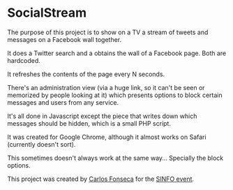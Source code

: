 SocialStream
============


The purpose of this project is to show on a TV a stream of tweets and messages on a Facebook wall together.

It does a Twitter search and a obtains the wall of a Facebook page. Both are hardcoded.

It refreshes the contents of the page every N seconds.

There's an administration view (via a huge link, so it can't be seen or memorized by people looking at it) which presents options to block certain messages and users from any service.

It's all done in Javascript except the piece that writes down which messages should be hidden, which is a small PHP script.

It was created for Google Chrome, although it almost works on Safari (currently doesn't sort).

This sometimes doesn't always work at the same way… Specially the block options.

This project was created by [Carlos Fonseca](http://about.me/carlosefonseca) for the [SINFO event](http://sinfo.ist.utl.pt).